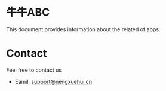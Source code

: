 # 牛牛ABC
This document provides information about the related of apps.

# Contact
Feel free to contact us
- Eamil: support@nengxuehui.cn